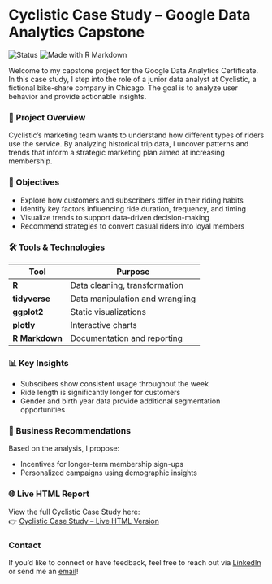 # Cyclistic Case Study – Google Data Analytics Capstone
![Status](https://img.shields.io/badge/Status-In_Progress-orange)
![Made with R Markdown](https://img.shields.io/badge/Made%20with-R%20Markdown-blue)

Welcome to my capstone project for the Google Data Analytics Certificate. In this case study, I step into the role of a junior data analyst at Cyclistic, a fictional bike-share company in Chicago. The goal is to analyze user behavior and provide actionable insights.

### 📌 Project Overview

Cyclistic’s marketing team wants to understand how different types of riders use the service. By analyzing historical trip data, I uncover patterns and trends that inform a strategic marketing plan aimed at increasing membership.

### 🎯 Objectives

- Explore how customers and subscribers differ in their riding habits
- Identify key factors influencing ride duration, frequency, and timing
- Visualize trends to support data-driven decision-making
- Recommend strategies to convert casual riders into loyal members

### 🛠 Tools & Technologies

| Tool | Purpose |
|--------------|---------------------------------|
| **R** | Data cleaning, transformation |
| **tidyverse** | Data manipulation and wrangling |
| **ggplot2** | Static visualizations |
| **plotly** | Interactive charts |
| **R Markdown** | Documentation and reporting |

### 📊 Key Insights

- Subscibers show consistent usage throughout the week
- Ride length is significantly longer for customers
- Gender and birth year data provide additional segmentation opportunities

### 📌 Business Recommendations

Based on the analysis, I propose:

- Incentives for longer-term membership sign-ups
- Personalized campaigns using demographic insights

### 🌐 Live HTML Report

View the full Cyclistic Case Study here:  
👉 [Cyclistic Case Study – Live HTML Version](https://zaidfdgh.github.io/Cyclistic-Case-Study/Cyclist-Case-Study-R-Markdown.html)
### Contact

If you’d like to connect or have feedback, feel free to reach out via [LinkedIn](https://www.linkedin.com/in/zaid-alfaddagh/) or send me an [email](to:zaidfdgh@gmail.com)!

